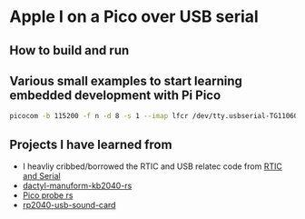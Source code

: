 # Apple I on a Pico over USB serial

## How to build and run

## Various small examples to start learning embedded development with Pi Pico

```sh
picocom -b 115200 -f n -d 8 -s 1 --imap lfcr /dev/tty.usbserial-TG11060e0 
```

## Projects I have learned from

* I heavliy cribbed/borrowed the RTIC and USB relatec code from
  [RTIC and Serial](https://github.com/joaocarvalhoopen/Raspberry_Pi_Pico_in_Rust__Proj_Template_with_RTIC_USB-Serial_UF2)
* [dactyl-manuform-kb2040-rs](https://github.com/Nashenas88/dactyl-manuform-kb2040-rs/blob/main/src/main.rs#L80)
* [Pico probe rs](https://github.com/korken89/pico-probe/tree/master/src)
* [rp2040-usb-sound-card](https://github.com/mgottschlag/rp2040-usb-sound-card/blob/b8078b57361c1b08755e5ab5f9992c56457ec18b/src/main.rs#L188)

